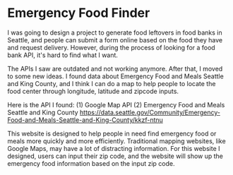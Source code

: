 # Emergency Food Finder

I was going to design a project to generate food leftovers in food banks in Seattle, and people can submit a form online based on the food they have and request delivery. However, during the process of looking for a food bank API, it's hard to find what I want. 

The APIs I saw are outdated and not working anymore. After that, I moved to some new ideas. I found data about Emergency Food and Meals Seattle and King County, and I think I can do a map to help people to locate the food center through longitude, latitude and zipcode inputs. 

Here is the API I found:
 (1) Google Map API
 (2) Emergency Food and Meals Seattle and King County https://data.seattle.gov/Community/Emergency-Food-and-Meals-Seattle-and-King-County/kkzf-ntnu
 
This website is designed to help people in need find emergency food or meals more quickly and more efficiently. Traditional mapping websites, like Google Maps, may have a lot of distracting information. For this website I designed, users can input their zip code, and the website will show up the emergency food information based on the input zip code.  
